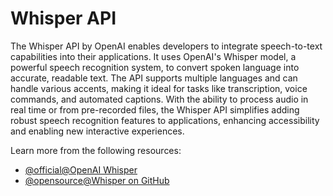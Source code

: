 # Whisper API

The Whisper API by OpenAI enables developers to integrate speech-to-text capabilities into their applications. It uses OpenAI's Whisper model, a powerful speech recognition system, to convert spoken language into accurate, readable text. The API supports multiple languages and can handle various accents, making it ideal for tasks like transcription, voice commands, and automated captions. With the ability to process audio in real time or from pre-recorded files, the Whisper API simplifies adding robust speech recognition features to applications, enhancing accessibility and enabling new interactive experiences.

Learn more from the following resources:

- [@official@OpenAI Whisper](https://openai.com/index/whisper/)
- [@opensource@Whisper on GitHub](https://github.com/openai/whisper)